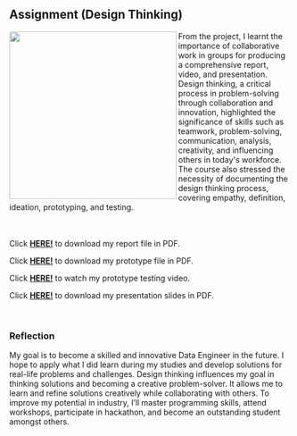 ## Assignment (Design Thinking)
<img align="left" width="300" src="https://raw.githubusercontent.com/lauyankai/Technology_and_Information_System/main/img/Design Thinking.png"/>
From the project, I learnt the importance of collaborative work in groups for producing a comprehensive report, video, and presentation. Design thinking, a critical process in problem-solving through collaboration and innovation, highlighted the significance of skills such as teamwork, problem-solving, communication, analysis, creativity, and influencing others in today's workforce. The course also stressed the necessity of documenting the design thinking process, covering empathy, definition, ideation, prototyping, and testing.
<div>&nbsp;</div><div>&nbsp;</div>


Click <a href="https://github.com/lauyankai/Technology_and_Information_System/blob/main/Assignment%20(Design%20Thinking)/Design%20Thinking.pdf">**HERE!**</a> to download my report file in PDF.

Click <a href="https://github.com/lauyankai/Technology_and_Information_System/blob/main/Assignment%20(Design%20Thinking)/Prototype.pdf">**HERE!**</a> to download my prototype file in PDF.

Click <a href="https://www.canva.com/design/DAF0hvStADg/lS3HZ79EsTmqDMf9Eln_qw/view">**HERE!**</a> to watch my prototype testing video.

Click <a href="https://github.com/lauyankai/Technology_and_Information_System/blob/main/Assignment%20(Design%20Thinking)/Presentation%20Slides.pdf">**HERE!**</a> to download my presentation slides in PDF.
<div>&nbsp;</div>

### Reflection
My goal is to become a skilled and innovative Data Engineer in the future. I hope to apply what I did learn during my studies and develop solutions for real-life problems and challenges. Design thinking influences my goal in thinking solutions and becoming a creative problem-solver. It allows me to learn and refine solutions creatively while collaborating with others. To improve my potential in industry, I’ll master programming skills, attend workshops, participate in hackathon, and become an outstanding student amongst others.
